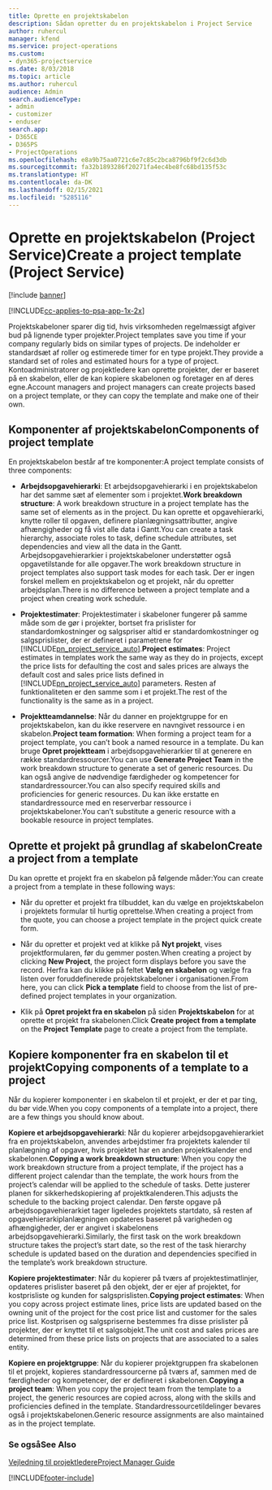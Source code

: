 ```yaml
---
title: Oprette en projektskabelon
description: Sådan opretter du en projektskabelon i Project Service
author: ruhercul
manager: kfend
ms.service: project-operations
ms.custom:
- dyn365-projectservice
ms.date: 8/03/2018
ms.topic: article
ms.author: ruhercul
audience: Admin
search.audienceType:
- admin
- customizer
- enduser
search.app:
- D365CE
- D365PS
- ProjectOperations
ms.openlocfilehash: e8a9b75aa0721c6e7c85c2bca8796bf9f2c6d3db
ms.sourcegitcommit: fa32b1893286f20271fa4ec4be8fc68bd135f53c
ms.translationtype: HT
ms.contentlocale: da-DK
ms.lasthandoff: 02/15/2021
ms.locfileid: "5285116"
---
```

# <a name="create-a-project-template-project-service"></a><span data-ttu-id="63592-103">Oprette en projektskabelon (Project Service)</span><span class="sxs-lookup"><span data-stu-id="63592-103">Create a project template (Project Service)</span></span>

[!include [banner](../includes/psa-now-project-operations.md)]

[!INCLUDE[cc-applies-to-psa-app-1x-2x](../includes/cc-applies-to-psa-app-1x-2x.md)]

<span data-ttu-id="63592-104">Projektskabeloner sparer dig tid, hvis virksomheden regelmæssigt afgiver bud på lignende typer projekter.</span><span class="sxs-lookup"><span data-stu-id="63592-104">Project templates save you time if your company regularly bids on similar types of projects.</span></span> <span data-ttu-id="63592-105">De indeholder er standardsæt af roller og estimerede timer for en type projekt.</span><span class="sxs-lookup"><span data-stu-id="63592-105">They provide a standard set of roles and estimated hours for a type of project.</span></span> <span data-ttu-id="63592-106">Kontoadministratorer og projektledere kan oprette projekter, der er baseret på en skabelon, eller de kan kopiere skabelonen og foretager en af deres egne.</span><span class="sxs-lookup"><span data-stu-id="63592-106">Account managers and project managers can create projects based on a project template, or they can copy the template and make one of their own.</span></span>  
  
## <a name="components-of-project-template"></a><span data-ttu-id="63592-107">Komponenter af projektskabelon</span><span class="sxs-lookup"><span data-stu-id="63592-107">Components of project template</span></span>
 <span data-ttu-id="63592-108">En projektskabelon består af tre komponenter:</span><span class="sxs-lookup"><span data-stu-id="63592-108">A project template consists of three components:</span></span>  
  
- <span data-ttu-id="63592-109">**Arbejdsopgavehierarki**: Et arbejdsopgavehierarki i en projektskabelon har det samme sæt af elementer som i projektet.</span><span class="sxs-lookup"><span data-stu-id="63592-109">**Work breakdown structure**: A work breakdown structure in a project template has the same set of elements as in the project.</span></span> <span data-ttu-id="63592-110">Du kan oprette et opgavehierarki, knytte roller til opgaven, definere planlægningsattributter, angive afhængigheder og få vist alle data i Gantt.</span><span class="sxs-lookup"><span data-stu-id="63592-110">You can create a task hierarchy, associate roles to task, define schedule attributes, set dependencies and view all the data in the Gantt.</span></span> <span data-ttu-id="63592-111">Arbejdsopgavehierarkier i projektskabeloner understøtter også opgavetilstande for alle opgaver.</span><span class="sxs-lookup"><span data-stu-id="63592-111">The work breakdown structure in project templates also support task modes for each task.</span></span> <span data-ttu-id="63592-112">Der er ingen forskel mellem en projektskabelon og et projekt, når du opretter arbejdsplan.</span><span class="sxs-lookup"><span data-stu-id="63592-112">There is no difference between a project template and a project when creating work schedule.</span></span>  
  
- <span data-ttu-id="63592-113">**Projektestimater**: Projektestimater i skabeloner fungerer på samme måde som de gør i projekter, bortset fra prislister for standardomkostninger og salgspriser altid er standardomkostninger og salgsprislister, der er defineret i parametrene for [!INCLUDE[pn_project_service_auto](../includes/pn-project-service-auto.md)].</span><span class="sxs-lookup"><span data-stu-id="63592-113">**Project estimates**: Project estimates in templates work the same way as they do in projects, except the price lists for defaulting the cost and sales prices are always the default cost and sales price lists defined in [!INCLUDE[pn_project_service_auto](../includes/pn-project-service-auto.md)] parameters.</span></span> <span data-ttu-id="63592-114">Resten af funktionaliteten er den samme som i et projekt.</span><span class="sxs-lookup"><span data-stu-id="63592-114">The rest of the functionality is the same as in a project.</span></span>  
  
- <span data-ttu-id="63592-115">**Projektteamdannelse**: Når du danner en projektgruppe for en projektskabelon, kan du ikke reservere en navngivet ressource i en skabelon.</span><span class="sxs-lookup"><span data-stu-id="63592-115">**Project team formation**: When forming a project team for a project template, you can’t book a named resource in a template.</span></span> <span data-ttu-id="63592-116">Du kan bruge **Opret projektteam** i arbejdsopgavehierarkier til at generere en række standardressourcer.</span><span class="sxs-lookup"><span data-stu-id="63592-116">You can use **Generate Project Team** in the work breakdown structure to generate a set of generic resources.</span></span> <span data-ttu-id="63592-117">Du kan også angive de nødvendige færdigheder og kompetencer for standardressourcer.</span><span class="sxs-lookup"><span data-stu-id="63592-117">You can also specify required skills and proficiencies for generic resources.</span></span> <span data-ttu-id="63592-118">Du kan ikke erstatte en standardressource med en reserverbar ressource i projektskabeloner.</span><span class="sxs-lookup"><span data-stu-id="63592-118">You can’t substitute a generic resource with a bookable resource in project templates.</span></span>  
  
## <a name="create-a-project-from-a-template"></a><span data-ttu-id="63592-119">Oprette et projekt på grundlag af skabelon</span><span class="sxs-lookup"><span data-stu-id="63592-119">Create a project from a template</span></span>  
 <span data-ttu-id="63592-120">Du kan oprette et projekt fra en skabelon på følgende måder:</span><span class="sxs-lookup"><span data-stu-id="63592-120">You can create a project from a template in these following ways:</span></span>  
  
-   <span data-ttu-id="63592-121">Når du opretter et projekt fra tilbuddet, kan du vælge en projektskabelon i projektets formular til hurtig oprettelse.</span><span class="sxs-lookup"><span data-stu-id="63592-121">When creating a project from the quote, you can choose a project template in the project quick create form.</span></span>  
  
-   <span data-ttu-id="63592-122">Når du opretter et projekt ved at klikke på **Nyt projekt**, vises projektformularen, før du gemmer posten.</span><span class="sxs-lookup"><span data-stu-id="63592-122">When creating a project by clicking **New Project**, the project form displays before you save the record.</span></span> <span data-ttu-id="63592-123">Herfra kan du klikke på feltet **Vælg en skabelon** og vælge fra listen over foruddefinerede projektskabeloner i organisationen.</span><span class="sxs-lookup"><span data-stu-id="63592-123">From here, you can click **Pick a template** field to choose from the list of pre-defined project templates in your organization.</span></span>  
  
-   <span data-ttu-id="63592-124">Klik på **Opret projekt fra en skabelon** på siden **Projektskabelon** for at oprette et projekt fra skabelonen.</span><span class="sxs-lookup"><span data-stu-id="63592-124">Click **Create project from a template** on the **Project Template** page to create a project from the template.</span></span>  
  
## <a name="copying-components-of-a-template-to-a-project"></a><span data-ttu-id="63592-125">Kopiere komponenter fra en skabelon til et projekt</span><span class="sxs-lookup"><span data-stu-id="63592-125">Copying components of a template to a project</span></span>  
 <span data-ttu-id="63592-126">Når du kopierer komponenter i en skabelon til et projekt, er der et par ting, du bør vide.</span><span class="sxs-lookup"><span data-stu-id="63592-126">When you copy components of a template into a project, there are a few things you should know about.</span></span>  
  
 <span data-ttu-id="63592-127">**Kopiere et arbejdsopgavehierarki**: Når du kopierer arbejdsopgavehierarkiet fra en projektskabelon, anvendes arbejdstimer fra projektets kalender til planlægning af opgaver, hvis projektet har en anden projektkalender end skabelonen.</span><span class="sxs-lookup"><span data-stu-id="63592-127">**Copying a work breakdown structure**: When you copy the work breakdown structure from a project template, if the project has a different project calendar than the template, the work hours from the project’s calendar will be applied to the schedule of tasks.</span></span> <span data-ttu-id="63592-128">Dette justerer planen for sikkerhedskopiering af projektkalenderen.</span><span class="sxs-lookup"><span data-stu-id="63592-128">This adjusts the schedule to the backing project calendar.</span></span> <span data-ttu-id="63592-129">Den første opgave på arbejdsopgavehierarkiet tager ligeledes projektets startdato, så resten af opgavehierarkiplanlægningen opdateres baseret på varigheden og afhængigheder, der er angivet i skabelonens arbejdsopgavehierarki.</span><span class="sxs-lookup"><span data-stu-id="63592-129">Similarly, the first task on the work breakdown structure takes the project’s start date, so the rest of the task hierarchy schedule is updated based on the duration and dependencies specified in the template’s work breakdown structure.</span></span>  
  
 <span data-ttu-id="63592-130">**Kopiere projektestimater**: Når du kopierer på tværs af projektestimatlinjer, opdateres prislister baseret på den objekt, der er ejer af projektet, for kostprisliste og kunden for salgsprislisten.</span><span class="sxs-lookup"><span data-stu-id="63592-130">**Copying project estimates**: When you copy across project estimate lines, price lists are updated based on the owning unit of the project for the cost price list and customer for the sales price list.</span></span> <span data-ttu-id="63592-131">Kostprisen og salgspriserne bestemmes fra disse prislister på projekter, der er knyttet til et salgsobjekt.</span><span class="sxs-lookup"><span data-stu-id="63592-131">The unit cost and sales prices are determined from these price lists on projects that are associated to a sales entity.</span></span>  
  
 <span data-ttu-id="63592-132">**Kopiere en projektgruppe**: Når du kopierer projektgruppen fra skabelonen til et projekt, kopieres standardressourcerne på tværs af, sammen med de færdigheder og kompetencer, der er defineret i skabelonen.</span><span class="sxs-lookup"><span data-stu-id="63592-132">**Copying a project team**: When you copy the project team from the template to a project, the generic resources are copied across, along with the skills and proficiencies defined in the template.</span></span> <span data-ttu-id="63592-133">Standardressourcetildelinger bevares også i projektskabelonen.</span><span class="sxs-lookup"><span data-stu-id="63592-133">Generic resource assignments are also maintained as in the project template.</span></span>  
  
### <a name="see-also"></a><span data-ttu-id="63592-134">Se også</span><span class="sxs-lookup"><span data-stu-id="63592-134">See Also</span></span>  
 [<span data-ttu-id="63592-135">Vejledning til projektledere</span><span class="sxs-lookup"><span data-stu-id="63592-135">Project Manager Guide</span></span>](../psa/project-manager-guide.md)


[!INCLUDE[footer-include](../includes/footer-banner.md)]